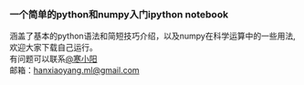 ### 一个简单的python和numpy入门ipython notebook
涵盖了基本的python语法和简短技巧介绍，以及numpy在科学运算中的一些用法,欢迎大家下载自己运行。<br>
有问题可以联系[@寒小阳](http://blog.csdn.net/han_xiaoyang)<br>
邮箱：hanxiaoyang.ml@gmail.com
